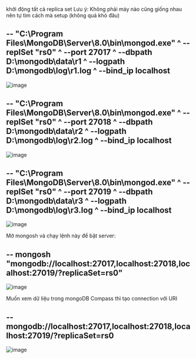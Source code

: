 khởi động tất cả replica set
Lưu ý: Không phải máy nào cũng giống nhau nên tự tìm cách mà setup (không quá khó đâu)

-- 
"C:\Program Files\MongoDB\Server\8.0\bin\mongod.exe" ^
 --replSet "rs0" ^
 --port 27017 ^
 --dbpath D:\mongodb\data\r1 ^
 --logpath D:\mongodb\log\r1.log ^
 --bind_ip localhost
--
![image](https://github.com/user-attachments/assets/562600fc-88a6-440f-8d80-c26a54d8a440)


--
"C:\Program Files\MongoDB\Server\8.0\bin\mongod.exe" ^
 --replSet "rs0" ^
 --port 27018 ^
 --dbpath D:\mongodb\data\r2 ^
 --logpath D:\mongodb\log\r2.log ^
 --bind_ip localhost
--
![image](https://github.com/user-attachments/assets/25976d2e-7783-45f7-93a1-829d97167418)


--
"C:\Program Files\MongoDB\Server\8.0\bin\mongod.exe" ^
 --replSet "rs0" ^
 --port 27019 ^
 --dbpath D:\mongodb\data\r3 ^
 --logpath D:\mongodb\log\r3.log ^
 --bind_ip localhost
--
![image](https://github.com/user-attachments/assets/65aa2667-874c-4fde-bfe1-ebebab83dbff)


Mở mongosh và chạy lệnh này để bật server:

--
mongosh "mongodb://localhost:27017,localhost:27018,localhost:27019/?replicaSet=rs0"
--
![image](https://github.com/user-attachments/assets/ac003d1e-35c3-4fb9-8887-d4e71cecf5fd)

Muốn xem dữ liệu trong mongoDB Compass thì tạo connection với URI

--
mongodb://localhost:27017,localhost:27018,localhost:27019/?replicaSet=rs0
--

![image](https://github.com/user-attachments/assets/8beaab59-9ded-46b5-ba81-0aa64bc8b1aa)

